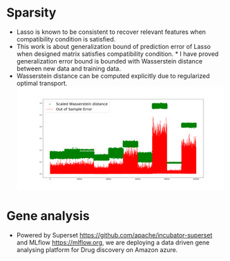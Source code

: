 # Sparsity   
* Lasso is known to be consistent to recover relevant features when compatibility condition is satisfied.  
* This work is about generalization bound of prediction error of Lasso when designed matrix satisfies compatibility condition. * I have proved generalization error bound is bounded with Wasserstein distance between new data and training data.  
* Wasserstein distance can be computed explicitly due to regularized optimal transport.  
![alt text](https://github.com/yiliu1/Gene_Analysing/blob/master/Error_lasso.png)  

# Gene analysis
* Powered by Superset https://github.com/apache/incubator-superset and MLflow https://mlflow.org, we are deploying a data driven gene analysing platform for Drug discovery on Amazon azure.  

